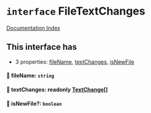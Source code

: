 # `interface` FileTextChanges

[Documentation Index](../README.md)

## This interface has

- 3 properties:
[fileName](#-filename-string),
[textChanges](#-textchanges-readonly-textchange),
[isNewFile](#-isnewfile-boolean)


#### 📄 fileName: `string`



#### 📄 textChanges: readonly [TextChange](../private.interface.TextChange/README.md)\[]



#### 📄 isNewFile?: `boolean`




